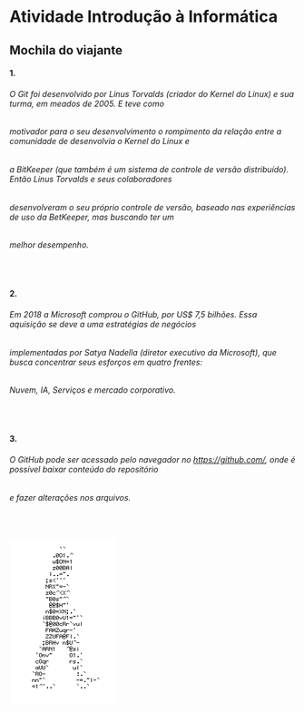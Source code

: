 # Atividade Introdução à Informática

## Mochila do viajante

#### 1.
###### O Git foi desenvolvido por Linus Torvalds (criador do Kernel do Linux) e sua turma, em meados de 2005. E teve como
###### motivador para o seu desenvolvimento o rompimento da relação entre a comunidade de desenvolvia o Kernel do Linux e
###### a BitKeeper (que também é um sistema de controle de versão distribuído). Então Linus Torvalds e seus colaboradores
###### desenvolveram o seu próprio controle de versão, baseado nas experiências de uso da BetKeeper, mas buscando ter um 
###### melhor desempenho.
&nbsp;

#### 2.
###### Em 2018 a Microsoft comprou o GitHub, por US$ 7,5 bilhões. Essa aquisição se deve a uma estratégias de negócios
###### implementadas por Satya Nadella (diretor executivo da Microsoft), que busca concentrar seus esforços em quatro frentes:
###### Nuvem, IA, Serviços e mercado corporativo. 
&nbsp;

#### 3.
###### O GitHub pode ser acessado pelo navegador no <https://github.com/>, onde é possível baixar conteúdo do repositório
###### e fazer alterações nos arquivos.
&nbsp;

![Homem letra](https://github.com/Silvanoeng/livro-receitas/blob/master/homemLetra.gif)
